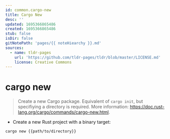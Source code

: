 ```yaml
---
id: common.cargo-new
title: Cargo New
desc: ''
updated: 1695366865486
created: 1695366865486
stub: false
isDir: false
gitNotePath: 'pages/{{ noteHiearchy }}.md'
sources:
  - name: tldr-pages
    url: 'https://github.com/tldr-pages/tldr/blob/master/LICENSE.md'
    license: Creative Commons
---
```

# cargo new

> Create a new Cargo package.
> Equivalent of `cargo init`, but specifiying a directory is required.
> More information: <https://doc.rust-lang.org/cargo/commands/cargo-new.html>.

- Create a new Rust project with a binary target:

`cargo new {{path/to/directory}}`

